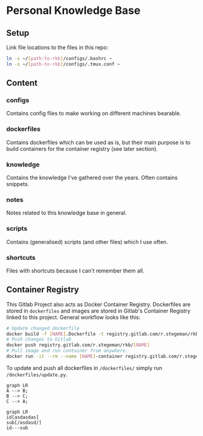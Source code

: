 # Personal Knowledge Base

## Setup
Link file locations to the files in this repo:
```bash
ln -s ~/[path-to-rkb]/configs/.bashrc ~
ln -s ~/[path-to-rkb]/configs/.tmux.conf ~
```

## Content
### configs
Contains config files to make working on different machines bearable.

### dockerfiles
Contains dockerfiles which can be used as is, but their main purpose is to build containers for the container registry (see later section).


### knowledge
Contains the knowledge I've gathered over the years. Often contains snippets.

### notes
Notes related to this knowledge base in general.

### scripts
Contains (generalised) scripts (and other files) which I use often.

### shortcuts
Files with shortcuts because I can't remember them all.

## Container Registry
This Gitlab Project also acts as Docker Container Registry.
Dockerfiles are stored in `dockerfiles` and images are stored in Gitlab's Container Registry linked to this project.
General workflow looks like this:
```bash
# Update changed dockerfile
docker build -f [NAME].Dockerfile -t registry.gitlab.com/r.stegeman/rkb/[NAME] .
# Push changes to Gitlab
docker push registry.gitlab.com/r.stegeman/rkb/[NAME]
# Pull image and run container from anywhere.
docker run -it --rm --name [NAME]-container registry.gitlab.com/r.stegeman/rkb/[NAME]
```
To update and push all dockerfiles in `/dockerfiles/` simply run `/dockerfiles/update.py`.

```mermaid
graph LR
A --> B;
B --> C;
C --> A;
```
```mermaid
graph LR
id[asdasdas]
sub[/asdasd/]
id---sub

```
